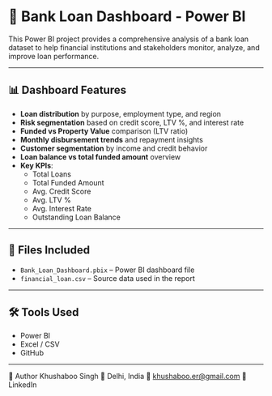 # 💼 Bank Loan Dashboard - Power BI

This Power BI project provides a comprehensive analysis of a bank loan dataset to help financial institutions and stakeholders monitor, analyze, and improve loan performance.

---

## 📊 Dashboard Features

- **Loan distribution** by purpose, employment type, and region  
- **Risk segmentation** based on credit score, LTV %, and interest rate  
- **Funded vs Property Value** comparison (LTV ratio)  
- **Monthly disbursement trends** and repayment insights  
- **Customer segmentation** by income and credit behavior  
- **Loan balance vs total funded amount** overview  
- **Key KPIs**:
  - Total Loans  
  - Total Funded Amount  
  - Avg. Credit Score  
  - Avg. LTV %  
  - Avg. Interest Rate  
  - Outstanding Loan Balance  

---

## 📁 Files Included

- `Bank_Loan_Dashboard.pbix` – Power BI dashboard file  
- `financial_loan.csv` – Source data used in the report

---

## 🛠 Tools Used

- Power BI  
- Excel / CSV  
- GitHub

---

📎 Author
Khushaboo Singh
📍 Delhi, India
📧 khushaboo.er@gmail.com
🔗 LinkedIn
